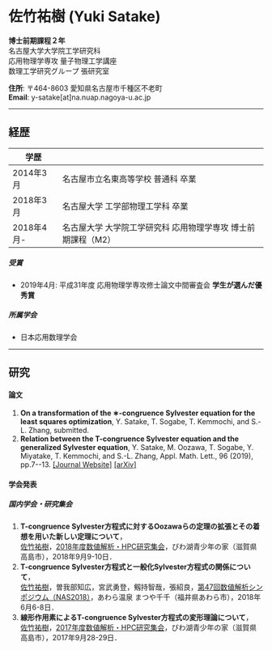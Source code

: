 # 佐竹祐樹 (Yuki Satake)

**博士前期課程２年**<br>
名古屋大学大学院工学研究科<br>
応用物理学専攻 量子物理工学講座<br>
数理工学研究グループ 張研究室

**住所**: 〒464-8603 愛知県名古屋市千種区不老町<br>
**Email**: y-satake[at]na.nuap.nagoya-u.ac.jp

---
## 経歴
<!-- ### 学歴 -->

|  学歴  |    |
| ---- | ---- |
| 2014年3月 | 名古屋市立名東高等学校 普通科 卒業 |
| 2018年3月 | 名古屋大学 工学部物理工学科 卒業 |
| 2018年4月- | 名古屋大学 大学院工学研究科 応用物理学専攻 博士前期課程（M2）|

##### **受賞**
- 2019年4月: 平成31年度 応用物理学専攻修士論文中間審査会 **学生が選んだ優秀賞**

##### **所属学会**
- 日本応用数理学会

---
## 研究
#### 論文
1. **On a transformation of the &lowast;-congruence Sylvester equation for the least squares optimization**, Y. Satake, T. Sogabe, T. Kemmochi, and S.-L. Zhang, submitted.
1. **Relation between the T-congruence Sylvester equation and the generalized Sylvester equation**, Y. Satake, M. Oozawa, T. Sogabe, Y. Miyatake, T. Kemmochi, and S.-L. Zhang, Appl. Math. Lett., 96 (2019), pp.7--13. [&#91;Journal Website&#93;](https://www.sciencedirect.com/science/article/pii/S0893965919301533?via%3Dihub) [&#91;arXiv&#93;](https://arxiv.org/abs/1903.05360)


#### 学会発表
<!-- ##### **国際学会・ワークショップ**  -->

##### **国内学会・研究集会**

<!-- 1. **未知の行列とその複素共役転置を同時に含むSylvester方程式について**, <br><u>佐竹祐樹</u>，曽我部知広，剱持智哉，張紹良，[日本応用数理学会 2019年度 年会](https://annual2019.jsiam.org/)，東京大学駒場Ⅰキャンパス（東京都目黒区），2019年9月3-5日． -->
1. **T-congruence Sylvester方程式に対するOozawaらの定理の拡張とその着想を用いた新しい定理について**，<br><u>佐竹祐樹</u>，[2018年度数値解析・HPC研究集会](http://www.na.scitec.kobe-u.ac.jp/~yaguchi/naow2018/)，びわ湖青少年の家（滋賀県高島市），2018年9月9-10日．
1. **T-congruence Sylvester方程式と一般化Sylvester方程式の関係について**，<br><u>佐竹祐樹</u>，曽我部知広，宮武勇登，剱持智哉，張紹良，[第47回数値解析シンポジウム（NAS2018）](http://nas.sr3.t.u-tokyo.ac.jp/2018/)，あわら温泉 まつや千千（福井県あわら市），2018年6月6-8日．
1. **線形作用素によるT-congruence Sylvester方程式の変形理論について**，<br><u>佐竹祐樹</u>，[2017年度数値解析・HPC研究集会](http://na.nuap.nagoya-u.ac.jp/~naow2017/)，びわ湖青少年の家（滋賀県高島市），2017年9月28-29日．
